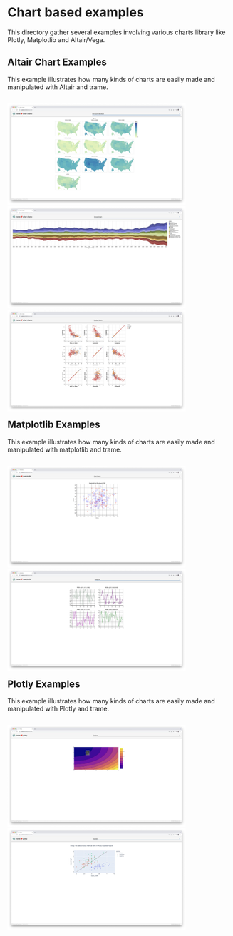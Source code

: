 # Chart based examples

This directory gather several examples involving various charts library like Plotly, Matplotlib and Altair/Vega.

## Altair Chart Examples

This example illustrates how many kinds of charts are easily made and manipulated with Altair and trame.

<p style="float: left;">
  <img src="../../docs/vitepress/assets/images/examples/USIncomeByState.jpg" width="400">
  <img src="../../docs/vitepress/assets/images/examples/StreamGraph.jpg" width="400">
  <img src="../../docs/vitepress/assets/images/examples/ScatterMatrix.jpg" width="400">
</p>

## Matplotlib Examples

This example illustrates how many kinds of charts are easily made and manipulated with matplotlib and trame.

<p style="float: left;">
  <img src="../../docs/vitepress/assets/images/examples/MatplotlibScatterPlot.jpg" width="400">
  <img src="../../docs/vitepress/assets/images/examples/MatplotlibSubPolts.jpg" width="400">
</p>

## Plotly Examples

This example illustrates how many kinds of charts are easily made and manipulated with Plotly and trame.

<p style="float: left;">
  <img src="../../docs/vitepress/assets/images/examples/PlotlyContour.jpg" width="400">
  <img src="../../docs/vitepress/assets/images/examples/PlotlyScatterPlot.jpg" width="400">
</p>
